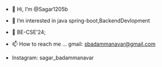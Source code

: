 - 👋 Hi, I’m @Sagar1205b
- 👀 I’m interested in java spring-boot,BackendDevlopment 
- 🌱 BE-CSE'24;

- 📫 How to reach me ... gmail: sbadammanavar@gmail.com   
-    Instagram: sagar_badammanavar
  
<!---
Sagar1205b/Sagar1205b is a ✨ special ✨ repository because its `README.md` (this file) appears on your GitHub profile.
You can click the Preview link to take a look at your changes.
--->
